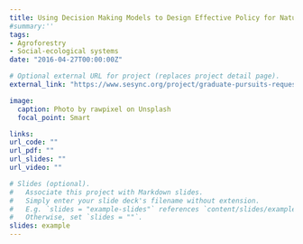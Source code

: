 ```yaml
---
title: Using Decision Making Models to Design Effective Policy for Natural Climate Solutions
#summary:'' 
tags:
- Agroforestry
- Social-ecological systems
date: "2016-04-27T00:00:00Z"

# Optional external URL for project (replaces project detail page).
external_link: "https://www.sesync.org/project/graduate-pursuits-request-for-proposals/using-decision-making-models-to-design-effective"

image:
  caption: Photo by rawpixel on Unsplash
  focal_point: Smart

links:
url_code: ""
url_pdf: ""
url_slides: ""
url_video: ""

# Slides (optional).
#   Associate this project with Markdown slides.
#   Simply enter your slide deck's filename without extension.
#   E.g. `slides = "example-slides"` references `content/slides/example-slides.md`.
#   Otherwise, set `slides = ""`.
slides: example
---
```




